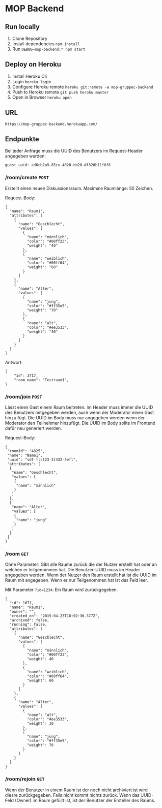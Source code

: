 # MOP Backend

## Run locally
1. Clone Repository
2. Install dependencies `npm install`
3. Run `DEBUG=mop-backend:* npm start`

## Deploy on Heroku
1. Install Heroku Cli
2. Login `heroku login`
3. Configure Heroku remote `heroku git:remote -a mop-gruppec-backend`
4. Push to Heroku remote `git push heroku master`
5. Open in Browser `heroku open`

## URL
`https://mop-gruppec-backend.herokuapp.com/`

## Endpunkte
Bei jeder Anfrage muss die UUID des Benutzers im Request-Header angegeben werden:
```
guest_uuid: ed6cb2a9-85ce-4020-bb28-df828b11f8f8
```

### /room/create `POST`
Erstellt einen neuen Diskussionsraum. Maximale Raumlänge: 50 Zeichen.

Request-Body:
```
{
  "name": "Raum1",
  "attributes": [
    {
      "name": "Geschlecht",
      "values": [
        {
          "name": "männlich",
          "color": "#00ff23",
          "weight": "40"
        },
        {
          "name": "weiblich",
          "color": "#00ff64",
          "weight": "60"
        }
      ]
    },
    {
      "name": "Alter",
      "values": [
        {
          "name": "jung",
          "color": "#ff35e5",
          "weight": "70"
        },
        {
          "name": "alt",
          "color": "#ee3533",
          "weight": "30"
        }
      ]
    }
  ]
}
```
Antwort:
```
{
    "id": 3717,
    "room_name": "Testraum1",
}
```

### /room/join `POST`
Lässt einen Gast einem Raum beitreten. Im Header muss immer die UUID des Benutzers mitgegeben werden, auch
wenn der Moderator einen Gast hinzu fügt. Die UUID im Body muss nur angegeben werden wenn der Moderator
den Teilnehmer hinzufügt. Die UUID im Body sollte im Frontend dafür neu generiert werden.

Request-Body:
```
{
 "roomId": "4825",
 "name": "Name1",
 "uuid": "sdf-flsl23-3l432-3efl",
 "attributes": [
  {
   "name": "Geschlecht",
   "values": [
    {
     "name": "männlich"
    }
   ]
  },
  {
   "name": "Alter",
   "values": [
    {
     "name": "jung"
    }
   ]
  }
 ]
}
```

### /room `GET`
Ohne Parameter: Gibt alle Raume zurück die der Nutzer erstellt hat oder an 
welchen er teilgenommen hat. Die Benutzer-UUID muss im Header angegeben werden.
Wenn der Nutzer den Raum erstellt hat ist die UUID im Raum mit angegeben. Wenn er nur 
Teilgenommen hat ist das Feld leer.

Mit Parameter `?id=1234`: Ein Raum wird zurückgegeben.

```
{
  "id": 1671,
  "name": "Raum1",
  "owner": "",
  "created_on": "2019-04-23T18:02:36.377Z",
  "archived": false,
  "running": false,
  "attributes": [
    {
      "name": "Geschlecht",
      "values": [
        {
          "name": "männlich",
          "color": "#00ff23",
          "weight": 40
        },
        {
          "name": "weiblich",
          "color": "#00ff64",
          "weight": 60
        }
      ]
    },
    {
      "name": "Alter",
      "values": [
        {
          "name": "alt",
          "color": "#ee3533",
          "weight": 30
        },
        {
          "name": "jung",
          "color": "#ff35e5",
          "weight": 70
        }
      ]
    }
  ]
}
```

### /room/rejoin `GET`
Wenn der Benutzer in einem Raum ist der noch nicht archiviert ist
wird diesre zurückgegeben. Falls nicht kommt nichts zurück. Wenn das
UUID-Feld (Owner) im Raum gefüllt ist, ist der Benutzer der Ersteller des Raums.
